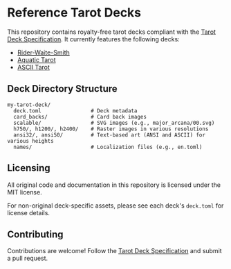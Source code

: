 # Reference Tarot Decks

This repository contains royalty-free tarot decks compliant with the [Tarot Deck Specification](https://github.com/arcanaland/specifications). It currently features the following decks:

- [Rider-Waite-Smith](https://en.wikipedia.org/wiki/Rider%E2%80%93Waite_Tarot)
- [Aquatic Tarot](http://www.aquatictarot.net/deck/tarot.html)
- [ASCII Tarot](https://github.com/lawreka/ascii-tarot)

## Deck Directory Structure

```
my-tarot-deck/
  deck.toml                # Deck metadata
  card_backs/              # Card back images
  scalable/                # SVG images (e.g., major_arcana/00.svg)
  h750/, h1200/, h2400/    # Raster images in various resolutions
  ansi32/, ansi50/         # Text-based art (ANSI and ASCII) for various heights
  names/                   # Localization files (e.g., en.toml)
```

## Licensing

All original code and documentation in this repository is licensed under the MIT license.

For non-original deck-specific assets, please see each deck's `deck.toml` for license details.

## Contributing

Contributions are welcome! Follow the [Tarot Deck Specification](https://github.com/arcanaland/specifications) and submit a pull request. 
